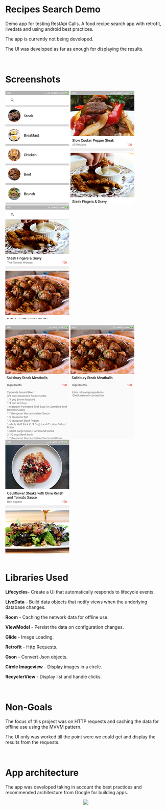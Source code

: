 # Recipes Search Demo
<p>Demo app for testing RestApi Calls.
A food recipe search app with retrofit, livedata and using android best practices.</p>
<p>The app is currently not being developed.</p>
<p>The UI was developed as far as enough for displaying the results.</p>
<br>
<h1>Screenshots</h1> 

![Category Selection](screens/screen1.png "Category Selection")
![List of recipes1](screens/screen2.png "List of searched recipes 1")
![List of recipes2](screens/screen3.png "List of searched recipes 2")
<br></br>
![Recipe details no internet](screens/screen5.png "Recipe details")
![Recipe details no internet](screens/screen4.png "Recipe details without cache")
![List of recipes3](screens/screen6.png "List of searched recipes 3")
  <br>
  <br>
<h1>Libraries Used</h1>
  <p><b>Lifecycles</b>- Create a UI that automatically responds to lifecycle events.</p>
  <p><b>LiveData</b> - Build data objects that notify views when the underlying database changes.</p>
  <p><b>Room</b> - Caching the network data for offline use.</p> 
  <p><b>ViewModel</b> - Persist the data on configuration changes.</p>
  <p><b>Glide</b> - Image Loading.</p>
  <p><b>Retrofit</b> - Http Requests.</p>
  <p><b>Gson</b> - Convert Json objects.</p>
  <p><b>Circle Imageview</b> - Display images in a circle.</p>
  <p><b>RecyclerView </b> - Display list and handle clicks.</p>
  <br>
<h1>Non-Goals</h1>
  <p>The focus of this project was on HTTP requests and caching the data for offline use using the MVVM pattern.</p>
  <p>The UI only was worked till the point were we could get and display the results from the requests.</p>
  <br>
<h1>App architecture</h1>
  <p>The app was developed taking in account the best practices and recommended architecture from Google for building apps.</p>
  <div class="center" align="center">
    <img class="center" src="https://developer.android.com/topic/libraries/architecture/images/final-architecture.png" height="400">
  </div>

